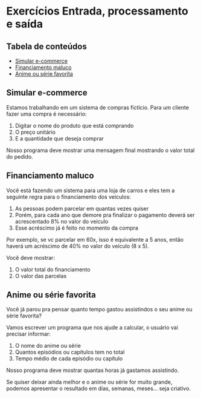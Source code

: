 # Exercícios Entrada, processamento e saída

## Tabela de conteúdos
* [Simular e-commerce](#simular-e-commerce)
* [Financiamento maluco](#financiamento-maluco)
* [Anime ou série favorita](#anime-ou-série-favorita)

## Simular e-commerce
Estamos trabalhando em um sistema de compras fictício. Para um cliente fazer uma compra é necessário:

1. Digitar o nome do produto que está comprando
2. O preço unitário
3. E a quantidade que deseja comprar

Nosso programa deve mostrar uma mensagem final mostrando o valor total do pedido.

## Financiamento maluco
Você está fazendo um sistema para uma loja de carros e eles tem a seguinte regra para o financiamento dos veículos:

1. As pessoas podem parcelar em quantas vezes quiser
2. Porém, para cada ano que demore pra finalizar o pagamento deverá ser acrescentado 8% no valor do veículo
3. Esse acréscimo já é feito no momento da compra

Por exemplo, se vc parcelar em 60x, isso é equivalente a 5 anos, então haverá um acréscimo de 40% no valor do veículo (8 x 5).

Você deve mostrar:
1. O valor total do financiamento
2. O valor das parcelas

## Anime ou série favorita
Você já parou pra pensar quanto tempo gastou assistindos o seu anime ou série favorita?

Vamos escrever um programa que nos ajude a calcular, o usuário vai precisar informar:

1. O nome do anime ou série
2. Quantos episódios ou capítulos tem no total
3. Tempo médio de cada episódio ou capítulo

Nosso programa deve mostrar quantas horas já gastamos assistindo.

Se quiser deixar ainda melhor e o anime ou série for muito grande, podemos apresentar o resultado em dias, semanas, meses... seja criativo.
